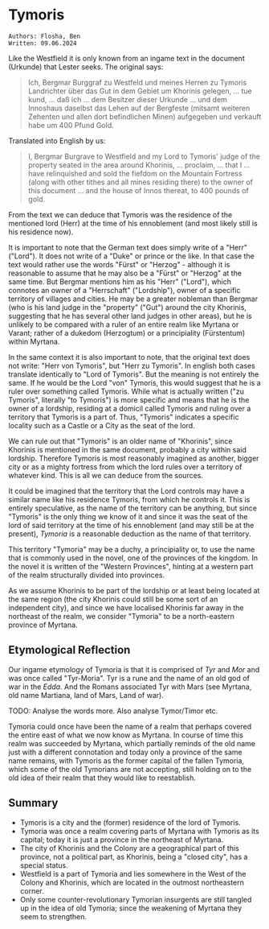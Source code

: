 # Tymoris

``Authors: Flosha, Ben``  
``Written: 09.06.2024``  

Like the Westfield it is only known from an ingame text in the document (Urkunde) that Lester seeks. The original says:

> Ich, Bergmar Burggraf zu Westfeld und meines Herren zu Tymoris Landrichter über das Gut in dem Gebiet um Khorinis gelegen, ... tue kund, ... daß ich ... dem Besitzer dieser Urkunde ... und dem Innoshaus daselbst das Lehen auf der Bergfeste (mitsamt weiteren Zehenten und allen dort befindlichen Minen) aufgegeben und verkauft habe um 400 Pfund Gold.

Translated into English by us:
> I, Bergmar Burgrave to Westfield and my Lord to Tymoris' judge of the property seated in the area around Khorinis, ... proclaim, ... that I ... have relinquished and sold the fiefdom on the Mountain Fortress (along with other tithes and all mines residing there) to the owner of this document ... and the house of Innos thereat, to 400 pounds of gold.

From the text we can deduce that Tymoris was the residence of the mentioned lord (Herr) at the time of his ennoblement (and most likely still is his residence now). 

It is important to note that the German text does simply write of a "Herr" ("Lord"). It does not write of a "Duke" or prince or the like. In that case the text would rather use the words "Fürst" or "Herzog" - although it is reasonable to assume that he may also be a "Fürst" or "Herzog" at the same time. But Bergmar mentions him as his "Herr" ("Lord"), which connotes an owner of a "Herrschaft" ("Lordship"), owner of a specific territory of villages and cities. He may be a greater nobleman than Bergmar (who is his land judge in the "property" ("Gut") around the city Khorinis, suggesting that he has several other land judges in other areas), but he is unlikely to be compared with a ruler of an entire realm like Myrtana or Varant; rather of a dukedom (Herzogtum) or a principiality (Fürstentum) within Myrtana. 

In the same context it is also important to note, that the original text does not write: "Herr von Tymoris", but "Herr zu Tymoris". In english both cases translate identically to "Lord of Tymoris". But the meaning is not entirely the same. If he would be the Lord "von" Tymoris, this would suggest that he is a ruler over something called Tymoris. While what is actually written ("zu Tymoris", literally "to Tymoris") is more specific and means that he is the owner of a lordship, residing at a domicil called Tymoris and ruling over a territory that Tymoris is a part of. Thus, "Tymoris" indicates a specific locality such as a Castle or a City as the seat of the lord.

We can rule out that "Tymoris" is an older name of "Khorinis", since Khorinis is mentioned in the same document, probably a city within said lordship. Therefore Tymoris is most reasonably imagined as another, bigger city or as a mighty fortress from which the lord rules over a territory of whatever kind. This is all we can deduce from the sources.

It could be imagined that the territory that the Lord controls may have a similar name like his residence Tymoris, from which he controls it. This is entirely speculative, as the name of the territory can be anything, but since "Tymoris" is the only thing we know of it and since it was the seat of the lord of said territory at the time of his ennoblement (and may still be at the present), *Tymoria* is a reasonable deduction as the name of that territory.

This territory "Tymoria" may be a duchy, a principiality or, to use the name that is commonly used in the novel, one of the provinces of the kingdom. In the novel it is written of the "Western Provinces", hinting at a western part of the realm structurally divided into provinces.

As we assume Khorinis to be part of the lordship or at least being located at the same region (the city Khorinis could still be some sort of an independent city), and since we have localised Khorinis far away in the northeast of the realm, we consider "Tymoria" to be a north-eastern province of Myrtana.


## Etymological Reflection

Our ingame etymology of Tymoria is that it is comprised of *Tyr* and *Mor* and was once called "Tyr-Moria". Tyr is a rune and the name of an old god of war in the *Edda*. And the Romans associated Tyr with Mars (see Myrtana, old name Martiana, land of Mars, Land of war). 

TODO: Analyse the words more. Also analyse Tymor/Timor etc. 

Tymoria could once have been the name of a realm that perhaps covered the entire east of what we now know as Myrtana. In course of time this realm was succeeded by Myrtana, which partially reminds of the old name just with a different connotation and today only a province of the same name remains, with Tymoris as the former capital of the fallen Tymoria, which some of the old Tymorians are not accepting, still holding on to the old idea of their realm that they would like to reestablish.  

## Summary

* Tymoris is a city and the (former) residence of the lord of Tymoris.
* Tymoria was once a realm covering parts of Myrtana with Tymoris as its capital; today it is just a province in the northeast of Myrtana.
* The city of Khorinis and the Colony are a geographical part of this province, not a political part, as Khorinis, being a "closed city", has a special status.
* Westfield is a part of Tymoria and lies somewhere in the West of the Colony and Khorinis, which are located in the outmost northeastern corner.
* Only some counter-revolutionary Tymorian insurgents are still tangled up in the idea of old Tymoria; since the weakening of Myrtana they seem to strengthen.
